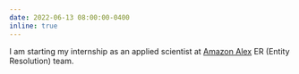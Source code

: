 ```yaml
---
date: 2022-06-13 08:00:00-0400
inline: true
---
```


I am starting my internship as an applied scientist at [Amazon Alex](https://www.amazon.science/tag/alexa) ER (Entity Resolution) team. 
